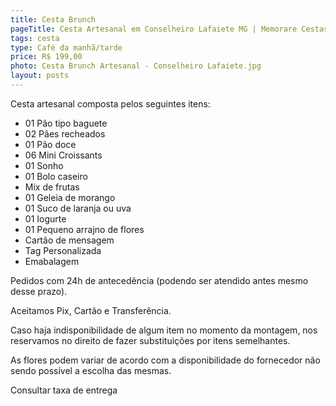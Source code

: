 ```yaml
---
title: Cesta Brunch
pageTitle: Cesta Artesanal em Conselheiro Lafaiete MG | Memorare Cestas
tags: cesta
type: Café da manhã/tarde
price: R$ 199,00
photo: Cesta Brunch Artesanal - Conselheiro Lafaiete.jpg
layout: posts
---
```

Cesta artesanal composta pelos seguintes itens:

- 01 Pão tipo baguete
- 02 Pães recheados
- 01 Pão doce
- 06 Mini Croissants
- 01 Sonho
- 01 Bolo caseiro
- Mix de frutas
- 01 Geleia de morango
- 01 Suco de laranja ou uva
- 01 Iogurte
- 01 Pequeno arrajno de flores
- Cartão de mensagem
- Tag Personalizada
- Emabalagem


Pedidos com 24h de antecedência (podendo ser atendido antes mesmo desse prazo). 

Aceitamos Pix, Cartão e Transferência. 

Caso haja indisponibilidade de algum item no momento da montagem, nos reservamos no direito de fazer substituições por itens semelhantes. 

As flores podem variar de acordo com a disponibilidade do fornecedor não sendo possível a escolha das mesmas. 

Consultar taxa de entrega